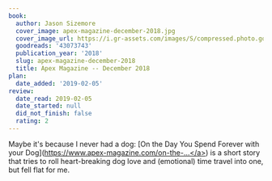 ```yaml
---
book:
  author: Jason Sizemore
  cover_image: apex-magazine-december-2018.jpg
  cover_image_url: https://i.gr-assets.com/images/S/compressed.photo.goodreads.com/books/1543705355l/43073743._SX318_.jpg
  goodreads: '43073743'
  publication_year: '2018'
  slug: apex-magazine-december-2018
  title: Apex Magazine -- December 2018
plan:
  date_added: '2019-02-05'
review:
  date_read: 2019-02-05
  date_started: null
  did_not_finish: false
  rating: 2
---
```


Maybe it's because I never had a dog: [On the Day You Spend Forever with your Dog](<a target="_blank" href="https://www.apex-magazine.com/on-the-day-you-spend-forever-with-your-dog/" rel="nofollow">https://www.apex-magazine.com/on-the-...</a>) is a short story that tries to roll heart-breaking dog love and (emotional) time travel into one, but fell flat for me.
